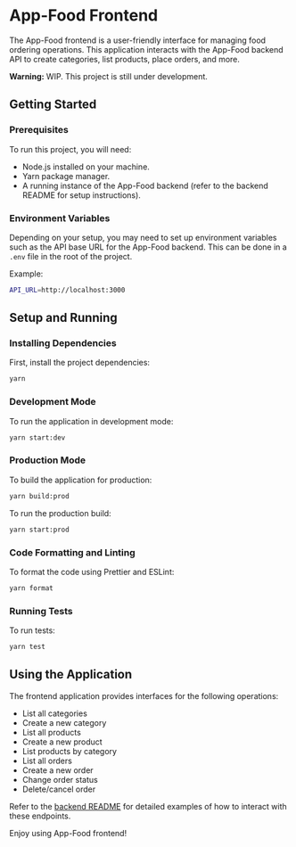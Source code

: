 # App-Food Frontend

The App-Food frontend is a user-friendly interface for managing food ordering operations. This application interacts with the App-Food backend API to create categories, list products, place orders, and more.

**Warning:** WIP. This project is still under development.

## Getting Started

### Prerequisites

To run this project, you will need:

-   Node.js installed on your machine.
-   Yarn package manager.
-   A running instance of the App-Food backend (refer to the backend README for setup instructions).

### Environment Variables

Depending on your setup, you may need to set up environment variables such as the API base URL for the App-Food backend. This can be done in a `.env` file in the root of the project.

Example:

```bash
API_URL=http://localhost:3000
```

## Setup and Running

### Installing Dependencies

First, install the project dependencies:

```bash
yarn
```

### Development Mode

To run the application in development mode:

```bash
yarn start:dev
```

### Production Mode

To build the application for production:

```bash
yarn build:prod
```

To run the production build:

```bash
yarn start:prod
```

### Code Formatting and Linting

To format the code using Prettier and ESLint:

```bash
yarn format
```

### Running Tests

To run tests:

```bash
yarn test
```

## Using the Application

The frontend application provides interfaces for the following operations:

-   List all categories
-   Create a new category
-   List all products
-   Create a new product
-   List products by category
-   List all orders
-   Create a new order
-   Change order status
-   Delete/cancel order

Refer to the [backend README](https://github.com/ugsto/app-food/blob/main/crud/README.md) for detailed examples of how to interact with these endpoints.

Enjoy using App-Food frontend!
